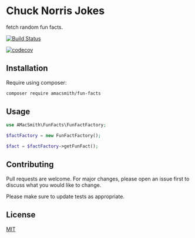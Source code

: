 # Chuck Norris Jokes

fetch random fun facts.

[![Build Status](https://travis-ci.org/amacsmith/chuck-norris-jokes.svg?branch=master)](https://travis-ci.org/amacsmith/chuck-norris-jokes)

[![codecov](https://codecov.io/gh/amacsmith/chuck-norris-jokes/branch/master/graph/badge.svg)](https://codecov.io/gh/amacsmith/chuck-norris-jokes)

## Installation

Require using composer:

```bash
composer require amacsmith/fun-facts
```

## Usage

```php
use AMacSmith\FunFacts\FunFactFactory;

$factFactory = new FunFactFactory();

$fact = $factFactory->getFunFact();
```

## Contributing
Pull requests are welcome. For major changes, please open an issue first to discuss what you would like to change.

Please make sure to update tests as appropriate.

## License
[MIT](./LICENSE.md)